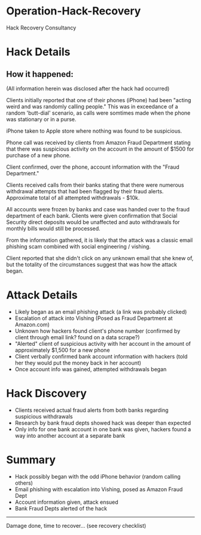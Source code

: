 # Operation-Hack-Recovery
Hack Recovery Consultancy

# Hack Details

## How it happened:
(All information herein was disclosed after the hack had occurred)

Clients initially reported that one of their phones (iPhone) had been "acting weird and was randomly calling people."  This was in exceedance of a random 'butt-dial' scenario, as calls were somtimes made when the phone was stationary or in a purse.

iPhone taken to Apple store where nothing was found to be suspicious.

Phone call was received by clients from Amazon Fraud Department stating that there was suspicious activity on the account in the amount of $1500 for purchase of a new phone.

Client confirmed, over the phone, account information with the "Fraud Department." 

Clients received calls from their banks stating that there were numerous withdrawal attempts that had been flagged by their fraud alerts.  Approximate total of all attempted withdrawals - $10k.

All accounts were frozen by banks and case was handed over to the fraud department of each bank.  Clients were given confirmation that Social Security direct deposits would be unaffected and auto withdrawals for monthly bills would still be processed.

From the information gathered, it is likely that the attack was a classic email phishing scam combined with social engineering / vishing.

Client reported that she didn't click on any unknown email that she knew of, but the totality of the circumstances suggest that was how the attack began.

# Attack Details
- Likely began as an email phishing attack (a link was probably clicked)
- Escalation of attack into Vishing (Posed as Fraud Department at Amazon.com)
- Unknown how hackers found client's phone number (confirmed by client through email link?  found on a data scrape?)
- "Alerted" client of suspicious activity with her account in the amount of approximately $1,500 for a new phone
- Client verbally confirmed bank account information with hackers (told her they would put the money back in her account)
- Once account info was gained, attempted withdrawals began

# Hack Discovery
- Clients received actual fraud alerts from both banks regarding suspicious withdrawals
- Research by bank fraud depts showed hack was deeper than expected
- Only info for one bank account in one bank was given, hackers found a way into another account at a separate bank

# Summary
- Hack possibly began with the odd iPhone behavior (random calling others)
- Email phishing with escalation into Vishing, posed as Amazon Fraud Dept
- Account information given, attack ensued
- Bank Fraud Depts alerted of the hack

* * *
Damage done, time to recover...
(see recovery checklist)
